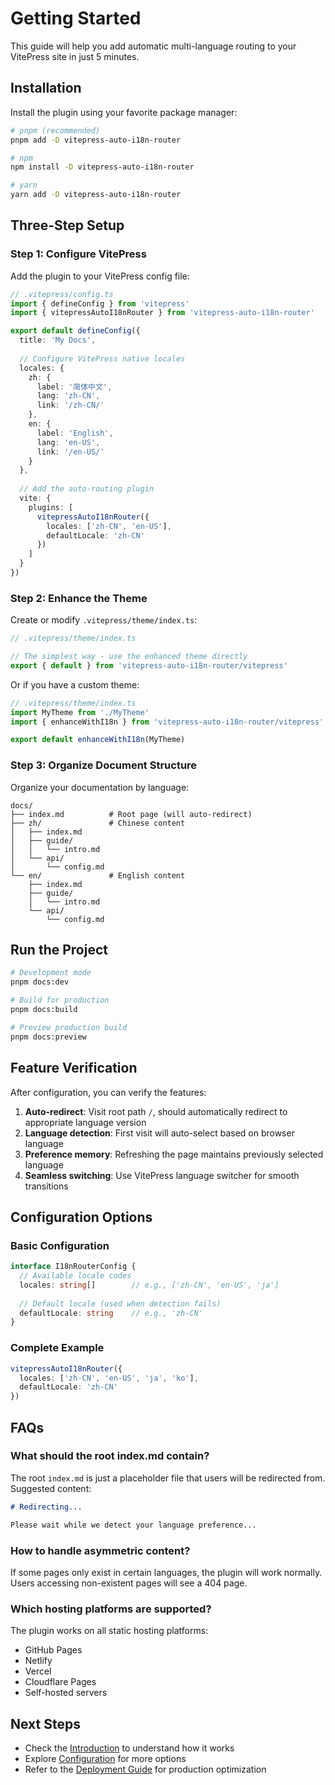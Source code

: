 # Getting Started

This guide will help you add automatic multi-language routing to your VitePress site in just 5 minutes.

## Installation

Install the plugin using your favorite package manager:

```bash
# pnpm (recommended)
pnpm add -D vitepress-auto-i18n-router

# npm
npm install -D vitepress-auto-i18n-router

# yarn
yarn add -D vitepress-auto-i18n-router
```

## Three-Step Setup

### Step 1: Configure VitePress

Add the plugin to your VitePress config file:

```typescript
// .vitepress/config.ts
import { defineConfig } from 'vitepress'
import { vitepressAutoI18nRouter } from 'vitepress-auto-i18n-router'

export default defineConfig({
  title: 'My Docs',
  
  // Configure VitePress native locales
  locales: {
    zh: {
      label: '简体中文',
      lang: 'zh-CN',
      link: '/zh-CN/'
    },
    en: {
      label: 'English',
      lang: 'en-US',
      link: '/en-US/'
    }
  },
  
  // Add the auto-routing plugin
  vite: {
    plugins: [
      vitepressAutoI18nRouter({
        locales: ['zh-CN', 'en-US'],
        defaultLocale: 'zh-CN'
      })
    ]
  }
})
```

### Step 2: Enhance the Theme

Create or modify `.vitepress/theme/index.ts`:

```typescript
// .vitepress/theme/index.ts

// The simplest way - use the enhanced theme directly
export { default } from 'vitepress-auto-i18n-router/vitepress'
```

Or if you have a custom theme:

```typescript
// .vitepress/theme/index.ts
import MyTheme from './MyTheme'
import { enhanceWithI18n } from 'vitepress-auto-i18n-router/vitepress'

export default enhanceWithI18n(MyTheme)
```

### Step 3: Organize Document Structure

Organize your documentation by language:

```
docs/
├── index.md          # Root page (will auto-redirect)
├── zh/               # Chinese content
│   ├── index.md      
│   ├── guide/
│   │   └── intro.md
│   └── api/
│       └── config.md
└── en/               # English content
    ├── index.md      
    ├── guide/
    │   └── intro.md
    └── api/
        └── config.md
```

## Run the Project

```bash
# Development mode
pnpm docs:dev

# Build for production
pnpm docs:build

# Preview production build
pnpm docs:preview
```

## Feature Verification

After configuration, you can verify the features:

1. **Auto-redirect**: Visit root path `/`, should automatically redirect to appropriate language version
2. **Language detection**: First visit will auto-select based on browser language
3. **Preference memory**: Refreshing the page maintains previously selected language
4. **Seamless switching**: Use VitePress language switcher for smooth transitions

## Configuration Options

### Basic Configuration

```typescript
interface I18nRouterConfig {
  // Available locale codes
  locales: string[]        // e.g., ['zh-CN', 'en-US', 'ja']
  
  // Default locale (used when detection fails)
  defaultLocale: string    // e.g., 'zh-CN'
}
```

### Complete Example

```typescript
vitepressAutoI18nRouter({
  locales: ['zh-CN', 'en-US', 'ja', 'ko'],
  defaultLocale: 'zh-CN'
})
```

## FAQs

### What should the root index.md contain?

The root `index.md` is just a placeholder file that users will be redirected from. Suggested content:

```markdown
# Redirecting...

Please wait while we detect your language preference...
```

### How to handle asymmetric content?

If some pages only exist in certain languages, the plugin will work normally. Users accessing non-existent pages will see a 404 page.

### Which hosting platforms are supported?

The plugin works on all static hosting platforms:
- GitHub Pages
- Netlify
- Vercel
- Cloudflare Pages
- Self-hosted servers

## Next Steps

- Check the [Introduction](./intro) to understand how it works
- Explore [Configuration](./configuration) for more options
- Refer to the [Deployment Guide](./deployment) for production optimization